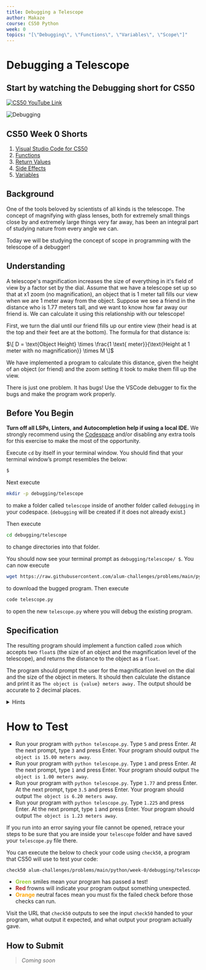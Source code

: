 ```yaml
---
title: Debugging a Telescope
author: Makaze
course: CS50 Python
week: 0
topics: "[\"Debugging\", \"Functions\", \"Variables\", \"Scope\"]"
---
```

# Debugging a Telescope
## Start by watching the Debugging short for CS50
[![CS50 YouTube Link](https://img.youtube.com/vi/2hsn7AxXKmg/0.jpg)](https://www.youtube.com/watch?v=2hsn7AxXKmg)

![Debugging](https://www.youtube.com/watch?v=2hsn7AxXKmg)

## CS50 Week 0 Shorts
<ol>
    <li><a href="https://cs50.harvard.edu/python/2022/shorts/visual_studio_code_for_cs50/">Visual Studio Code for CS50</a></li>
    <li><a href="https://cs50.harvard.edu/python/2022/shorts/functions/">Functions</a></li>
    <li><a href="https://cs50.harvard.edu/python/2022/shorts/return_values/">Return Values</a></li>
    <li><a href="https://cs50.harvard.edu/python/2022/shorts/side_effects/">Side Effects</a></li>
    <li><a href="https://cs50.harvard.edu/python/2022/shorts/variables/">Variables</a></li>
</ol>

## Background
One of the tools beloved by scientists of all kinds is the telescope. The concept of magnifying with glass lenses, both for extremely small things close by and extremely large things very far away, has been an integral part of studying nature from every angle we can.

Today we will be studying the concept of scope in programming with the telescope of a debugger!

## Understanding
A telescope's magnification increases the size of everything in it's field of view by a factor set by the dial. Assume that we have a telescope set up so that at x1 zoom (no magnification), an object that is 1 meter tall fills our view when we are 1 meter away from the object. Suppose we see a friend in the distance who is 1.77 meters tall, and we want to know how far away our friend is. We can calculate it using this relationship with our telescope!

First, we turn the dial until our friend fills up our entire view (their head is at the top and their feet are at the bottom). The formula for that distance is:

$\[
D = \text{Object Height} \times \frac{1 \text{ meter}}{\text{Height at 1 meter with no magnification}} \times M
\]$

We have implemented a program to calculate this distance, given the height of an object (or friend) and the zoom setting it took to make them fill up the view.

There is just one problem. It has bugs! Use the VSCode debugger to fix the bugs and make the program work properly.

## Before You Begin
**Turn off all LSPs, Linters, and Autocompletion help if using a local IDE.** We strongly recommend using the [Codespace](https://cs50.dev/) and/or disabling any extra tools for this exercise to make the most of the opportunity.

Execute `cd` by itself in your terminal window. You should find that your terminal window’s prompt resembles the below:
```bash
$
```
Next execute
```bash
mkdir -p debugging/telescope
```
to make a folder called `telescope` inside of another folder called `debugging` in your codespace. (`debugging` will be created if it does not already exist.)

Then execute
```bash
cd debugging/telescope
```
to change directories into that folder.

You should now see your terminal prompt as `debugging/telescope/ $`. You can now execute
```bash
wget https://raw.githubusercontent.com/alum-challenges/problems/main/python/week-0/debugging/telescope/telescope.py
```
to download the bugged program. Then execute
```bash
code telescope.py
```
to open the new `telescope.py` where you will debug the existing program.

## Specification
The resulting program should implement a function called `zoom` which accepts two `float`s (the size of an object and the magnification level of the telescope), and returns the distance to the object as a `float`.

The program should prompt the user for the magnification level on the dial and the size of the object in meters. It should then calculate the distance and print it as `The object is {value} meters away.` The output should be accurate to 2 decimal places.

<details>
    <summary>Hints</summary>
    <p>More about functions: <a href="https://docs.python.org/3/tutorial/controlflow.html#defining-functions">https://docs.python.org/3/tutorial/controlflow.html#defining-functions</a></p>
</details>

# How to Test
* Run your program with `python telescope.py`. Type `5` and press Enter. At the next prompt, type `3` and press Enter. Your program should output `The object is 15.00 meters away`.
* Run your program with `python telescope.py`. Type `1` and press Enter. At the next prompt, type `1` and press Enter. Your program should output `The object is 1.00 meters away`.
* Run your program with `python telescope.py`. Type `1.77` and press Enter. At the next prompt, type `3.5` and press Enter. Your program should output `The object is 6.20 meters away`.
* Run your program with `python telescope.py`. Type `1.225` and press Enter. At the next prompt, type `1` and press Enter. Your program should output `The object is 1.23 meters away`.

If you run into an error saying your file cannot be opened, retrace your steps to be sure that you are inside your `telescope` folder and have saved your `telescope.py` file there.

You can execute the below to check your code using `check50`, a program that CS50 will use to test your code:
```bash
check50 alum-challenges/problems/main/python/week-0/debugging/telescope/tests
```
* **<span style="color: yellowgreen;">Green</span>** smiles mean your program has passed a test!
* **<span style="color: firebrick;">Red</span>** frowns will indicate your program output something unexpected.
* **<span style="color: orange;">Orange</span>** neutral faces mean you must fix the failed check before those checks can run.

Visit the URL that `check50` outputs to see the input `check50` handed to your program, what output it expected, and what output your program actually gave.

## How to Submit
> *Coming soon*

